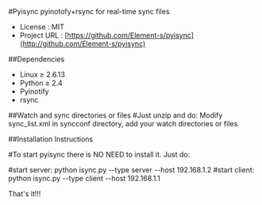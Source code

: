 #Pyisync
pyinotofy+rsync for real-time sync files

* License          : MIT
* Project URL      : [https://github.com/Element-s/pyisync](http://github.com/Element-s/pyisync)

##Dependencies

* Linux ≥ 2.6.13
* Python ≥ 2.4
* Pyinotify
* rsync

##Watch and sync directories or files
#Just unzip and do:
Modify sync_list.xml in syncconf directory, add your watch directories or files.

##Installation Instructions

#To start pyisync there is NO NEED to install it. Just  do:

#start server:
python isync.py --type server --host 192.168.1.2
#start client:
python isync.py --type client --host 192.168.1.1

That's it!!!






